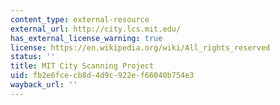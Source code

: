 ```yaml
---
content_type: external-resource
external_url: http://city.lcs.mit.edu/
has_external_license_warning: true
license: https://en.wikipedia.org/wiki/All_rights_reserved
status: ''
title: MIT City Scanning Project
uid: fb2e6fce-cb8d-4d9c-922e-f66040b754e3
wayback_url: ''
---
```

